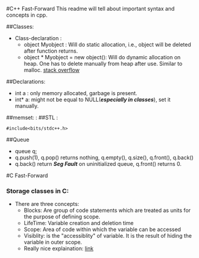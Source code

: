 #C++ Fast-Forward
This readme will tell about important syntax and concepts in cpp.

##Classes: 
* Class-declaration : 
	- object Myobject : Will do static allocation, i.e., object will be deleted after function returns. 
	- object * Myobject = new object(): Will do dynamic allocation on heap. One has to delete manually from heap after use. Similar to malloc. [stack overflow](http://stackoverflow.com/questions/22146094/why-should-i-use-a-pointer-rather-than-the-object-itself)

##Declarations: 
* int a : only memory allocated, garbage is present. 
* int\* a: might not be equal to NULL(***especially in classes***), set it manually. 

##memset: 
:
##STL : 
```
#include<bits/stdc++.h>
```

##Queue
- queue<int> q;
- q.push(1), q.pop() returns nothing, q.empty(), q.size(), q.front(), q.back()
- q.back() return ***Seg Fault*** on uninitialized queue, q.front() returns 0. 

#C Fast-Forward
### Storage classes in C: 
- There are three concepts:
	- Blocks: Are group of code statements which are treated as units for the purpose of defining scope.
	- LifeTime: Variable creation and deletion time
	- Scope: Area of code within which the variable can be accessed
	- Visiblity: is the "accessiblity" of variable. It is the result of hiding the variable in outer scope.
	- Really nice explaination: [link](http://opensourceforu.com/2011/10/joy-of-programming-scope-lifetime-and-visibility-in-c/)


